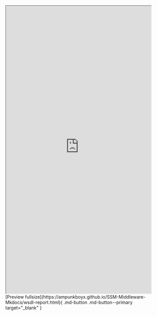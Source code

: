 <iframe src="https://ampunkboyx.github.io/SSM-Middleware-Mkdocs/wsdl-report.html" javascript="allow" full-frame pdf-viewer-update-enabled width="90%" height="900"></iframe>
[Preview fullsize](https://ampunkboyx.github.io/SSM-Middleware-Mkdocs/wsdl-report.html){ .md-button .md-button--primary target="_blank" }
